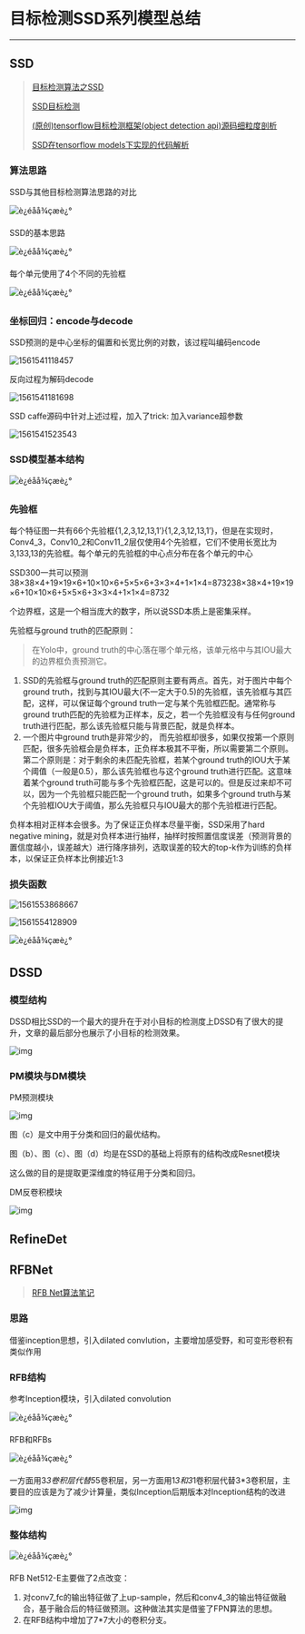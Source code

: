# 目标检测SSD系列模型总结

---





## SSD 

> [目标检测算法之SSD](<https://blog.csdn.net/xiaohu2022/article/details/79833786>)
>
> [SSD目标检测](<https://zhuanlan.zhihu.com/p/31427288>)
>
> [(原创)tensorflow目标检测框架(object detection api)源码细粒度剖析](https://www.cnblogs.com/HaijunLv/p/9101957.html)
>
> [SSD在tensorflow models下实现的代码解析](<https://blog.csdn.net/aecho1/article/details/81196498>)

### 算法思路

SSD与其他目标检测算法思路的对比

![è¿éåå¾çæè¿°](assets/20180406150126414.png)



SSD的基本思路

![è¿éåå¾çæè¿°](assets/20180406150216329.png)

每个单元使用了4个不同的先验框

![è¿éåå¾çæè¿°](assets/2018040615033622.png)

### 坐标回归：encode与decode

SSD预测的是中心坐标的偏置和长宽比例的对数，该过程叫编码encode

![1561541118457](assets/1561541118457.png)

反向过程为解码decode

![1561541181698](assets/1561541181698.png)

SSD caffe源码中针对上述过程，加入了trick:  加入variance超参数

![1561541523543](assets/1561541523543.png)



### SSD模型基本结构

![è¿éåå¾çæè¿°](assets/20180406150519825.png)



### 先验框

每个特征图一共有66个先验框{1,2,3,12,13,1′}{1,2,3,12,13,1′}，但是在实现时，Conv4_3，Conv10_2和Conv11_2层仅使用4个先验框，它们不使用长宽比为3,133,13的先验框。每个单元的先验框的中心点分布在各个单元的中心





SSD300一共可以预测38×38×4+19×19×6+10×10×6+5×5×6+3×3×4+1×1×4=873238×38×4+19×19×6+10×10×6+5×5×6+3×3×4+1×1×4=8732

个边界框，这是一个相当庞大的数字，所以说SSD本质上是密集采样。



先验框与ground truth的匹配原则：

> 在Yolo中，ground truth的中心落在哪个单元格，该单元格中与其IOU最大的边界框负责预测它。

1. SSD的先验框与ground truth的匹配原则主要有两点。首先，对于图片中每个ground truth，找到与其IOU最大(不一定大于0.5)的先验框，该先验框与其匹配，这样，可以保证每个ground truth一定与某个先验框匹配。通常称与ground truth匹配的先验框为正样本，反之，若一个先验框没有与任何ground truth进行匹配，那么该先验框只能与背景匹配，就是负样本。
2. 一个图片中ground truth是非常少的， 而先验框却很多，如果仅按第一个原则匹配，很多先验框会是负样本，正负样本极其不平衡，所以需要第二个原则。第二个原则是：对于剩余的未匹配先验框，若某个ground truth的IOU大于某个阈值（一般是0.5），那么该先验框也与这个ground truth进行匹配。这意味着某个ground truth可能与多个先验框匹配，这是可以的。但是反过来却不可以，因为一个先验框只能匹配一个ground truth，如果多个ground truth与某个先验框IOU大于阈值，那么先验框只与IOU最大的那个先验框进行匹配。



负样本相对正样本会很多。为了保证正负样本尽量平衡，SSD采用了hard negative mining，就是对负样本进行抽样，抽样时按照置信度误差（预测背景的置信度越小，误差越大）进行降序排列，选取误差的较大的top-k作为训练的负样本，以保证正负样本比例接近1:3

### 损失函数

![1561553868667](assets/1561553868667.png)

![1561554128909](assets/1561554128909.png)

![è¿éåå¾çæè¿°](assets/2018040615100925.png)



## DSSD

### 模型结构

DSSD相比SSD的一个最大的提升在于对小目标的检测度上DSSD有了很大的提升，文章的最后部分也展示了小目标的检测效果。

![img](assets/20170215170947594.png)

### PM模块与DM模块

PM预测模块

![img](assets/20170215175004262.png)

图（c）是文中用于分类和回归的最优结构。

图（b）、图（c）、图（d）均是在SSD的基础上将原有的结构改成Resnet模块

这么做的目的是提取更深维度的特征用于分类和回归。



DM反卷积模块

![img](assets/2018060622144515)

## RefineDet



## RFBNet

>[RFB Net算法笔记](<https://blog.csdn.net/u014380165/article/details/81556769>)

### 思路

借鉴inception思想，引入dilated convlution，主要增加感受野，和可变形卷积有类似作用

### RFB结构

参考Inception模块，引入dilated convolution

![è¿éåå¾çæè¿°](assets/20180810083139839.jpg)



RFB和RFBs

![è¿éåå¾çæè¿°](assets/20180810083154785.jpg)

一方面用3*3卷积层代替5*5卷积层，另一方面用1*3和3*1卷积层代替3*3卷积层，主要目的应该是为了减少计算量，类似Inception后期版本对Inception结构的改进



![img](assets/RFB.png)



### 整体结构

![è¿éåå¾çæè¿°](assets/20180810083210775.jpg)



RFB Net512-E主要做了2点改变：

1. 对conv7_fc的输出特征做了上up-sample，然后和conv4_3的输出特征做融合，基于融合后的特征做预测。这种做法其实是借鉴了FPN算法的思想。
2. 在RFB结构中增加了7*7大小的卷积分支。